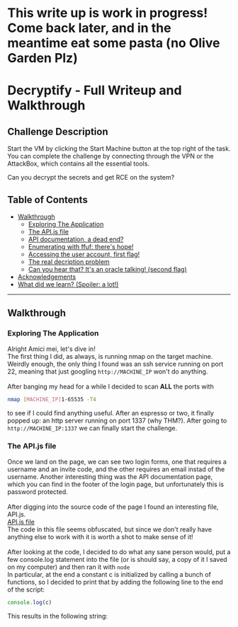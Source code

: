 # This write up is work in progress! Come back later, and in the meantime eat some pasta (no Olive Garden Plz)
# Decryptify - Full Writeup and Walkthrough
## Challenge Description
Start the VM by clicking the Start Machine button at the top right of the task. You can complete the challenge by connecting through the VPN or the AttackBox, which contains all the essential tools.

Can you decrypt the secrets and get RCE on the system? 

## Table of Contents
- [Walkthrough](#Walkthrough)
    - [Exploring The Application](#Exploring)
    - [The API.js file](#api.js)
    - [API documentation, a dead end?](#dead-end)
    - [Enumerating with ffuf: there's hope!](#hope)
    - [Accessing the user account, first flag!](#flag1)
    - [The real decription problem](#problem)
    - [Can you hear that? It's an oracle talking! (second flag)](#flag2)
- [Acknowledgements](#acknowledgements)
- [What did we learn? (Spoiler: a lot!)](#end)
---

## Walkthrough

### Exploring The Application
Alright Amici mei, let's dive in! 
<br>
The first thing I did, as always, is running nmap on the target machine. Weirdly enough, the only thing I found was an ssh service running on port 22, meaning that just googling ```http://MACHINE_IP``` won't do anything. <br><br>
After banging my head for a while I decided to scan <b>ALL</b> the ports with 
```bash 
nmap [MACHINE_IP]1-65535 -T4
``` 
to see if I could find anything useful. After an espresso or two, it finally popped up: an http server running on port 1337 (why THM?). After going to ```http://MACHINE_IP:1337``` we can finally start the challenge.

### The API.js file
Once we land on the page, we can see two login forms, one that requires a username and an invite code, and the other requires an email instad of the username. Another interesting thing was the API documentation page, which you can find in the footer of the login page, but unfortunately this is password protected. 
<br><br>
After digging into the source code of the page I found an interesting file, API.js.
<br>[API.js file](images/API.png)<br>
The code in this file seems obfuscated, but since we don't really have anything else to work with it is worth a shot to make sense of it!
<br><br>
After looking at the code, I decided to do what any sane person would, put a few console.log statement into the file (or is should say, a copy of it I saved on my computer) and then ran it with ```node``` 
<br>
In particular, at the end a constant c is initialized by calling a bunch of functions, so I decided to print that by adding the following line to the end of the script:
```javascript
console.log(c)
```
This results in the following string: